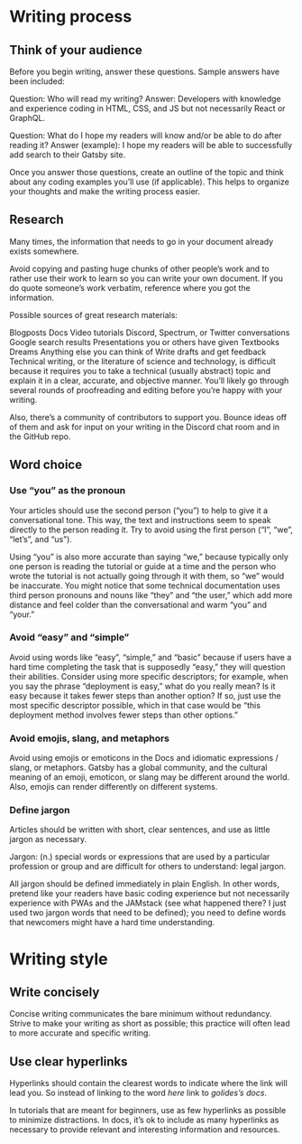 # Writing process

## Think of your audience
Before you begin writing, answer these questions. Sample answers have been included:

Question: Who will read my writing? Answer: Developers with knowledge and experience coding in HTML, CSS, and JS but not necessarily React or GraphQL.

Question: What do I hope my readers will know and/or be able to do after reading it? Answer (example): I hope my readers will be able to successfully add search to their Gatsby site.

Once you answer those questions, create an outline of the topic and think about any coding examples you’ll use (if applicable). This helps to organize your thoughts and make the writing process easier.

## Research
Many times, the information that needs to go in your document already exists somewhere.

Avoid copying and pasting huge chunks of other people’s work and to rather use their work to learn so you can write your own document. If you do quote someone’s work verbatim, reference where you got the information.

Possible sources of great research materials:

Blogposts
Docs 
Video tutorials
Discord, Spectrum, or Twitter conversations
Google search results
Presentations you or others have given
Textbooks
Dreams
Anything else you can think of
Write drafts and get feedback
Technical writing, or the literature of science and technology, is difficult because it requires you to take a technical (usually abstract) topic and explain it in a clear, accurate, and objective manner. You’ll likely go through several rounds of proofreading and editing before you’re happy with your writing.

Also, there’s a community of contributors to support you. Bounce ideas off of them and ask for input on your writing in the Discord chat room and in the GitHub repo.

## Word choice

### Use “you” as the pronoun
Your articles should use the second person (“you”) to help to give it a conversational tone. This way, the text and instructions seem to speak directly to the person reading it. Try to avoid using the first person (“I”, “we”, “let’s”, and “us”).

Using “you” is also more accurate than saying “we,” because typically only one person is reading the tutorial or guide at a time and the person who wrote the tutorial is not actually going through it with them, so “we” would be inaccurate. You might notice that some technical documentation uses third person pronouns and nouns like “they” and “the user,” which add more distance and feel colder than the conversational and warm “you” and “your.”

###  Avoid “easy” and “simple”
Avoid using words like “easy”, “simple,” and “basic” because if users have a hard time completing the task that is supposedly “easy,” they will question their abilities. Consider using more specific descriptors; for example, when you say the phrase “deployment is easy,” what do you really mean? Is it easy because it takes fewer steps than another option? If so, just use the most specific descriptor possible, which in that case would be “this deployment method involves fewer steps than other options.”

### Avoid emojis, slang, and metaphors
Avoid using emojis or emoticons in the Docs and idiomatic expressions / slang, or metaphors. Gatsby has a global community, and the cultural meaning of an emoji, emoticon, or slang may be different around the world. Also, emojis can render differently on different systems.

### Define jargon
Articles should be written with short, clear sentences, and use as little jargon as necessary.

Jargon: (n.) special words or expressions that are used by a particular profession or group and are difficult for others to understand: legal jargon.

All jargon should be defined immediately in plain English. In other words, pretend like your readers have basic coding experience but not necessarily experience with PWAs and the JAMstack (see what happened there? I just used two jargon words that need to be defined); you need to define words that newcomers might have a hard time understanding.

# Writing style

## Write concisely
Concise writing communicates the bare minimum without redundancy. Strive to make your writing as short as possible; this practice will often lead to more accurate and specific writing.

## Use clear hyperlinks
Hyperlinks should contain the clearest words to indicate where the link will lead you. So instead of linking to the word *here* link to *golides’s docs*.

In tutorials that are meant for beginners, use as few hyperlinks as possible to minimize distractions. In docs, it’s ok to include as many hyperlinks as necessary to provide relevant and interesting information and resources.

